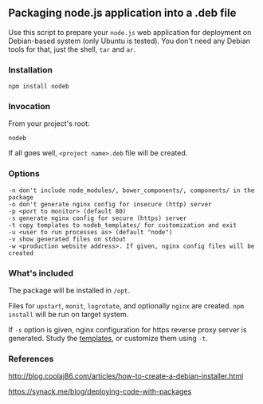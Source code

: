 ## Packaging node.js application into a .deb file

Use this script to prepare your `node.js` web application for deployment on Debian-based system (only Ubuntu is tested).
You don't need any Debian tools for that, just the shell, `tar` and `ar`.

### Installation

    npm install nodeb

### Invocation

From your project's root:

    nodeb

If all goes well, `<project name>.deb` file will be created.

### Options

    -n don't include node_modules/, bower_components/, components/ in the package
    -o don't generate nginx config for insecure (http) server
    -p <port to monitor> (default 80) 
    -s generate nginx config for secure (https) server
    -t copy templates to nodeb_templates/ for customization and exit
    -u <user to run processes as> (default "node")
    -v show generated files on stdout
    -w <production website address>. If given, nginx config files will be created


### What's included

The package will be installed in `/opt`.

Files for `upstart`, `monit`, `logrotate`, and optionally `nginx` are created.  `npm install`
will be run on target system.

If `-s` option is given, nginx configuration for https reverse proxy server is generated.  Study the
[templates](https://github.com/punund/nodeb/tree/master/templates), or customize them using `-t`.

### References

http://blog.coolaj86.com/articles/how-to-create-a-debian-installer.html

https://synack.me/blog/deploying-code-with-packages
